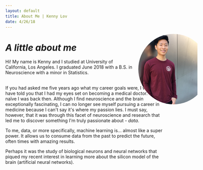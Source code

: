 ```yaml
---
layout: default
title: About Me | Kenny Lov
date: 4/26/18
---
```

<style> 
nav ul li:nth-child(1) a{
  position:relative;
  background:var(--main-bg-color);
  color:var(--main-accent-color);
  border-radius:5px;
  font-size:1.15em;
  padding-top:5px;
  padding-bottom:5px;
  padding-left:5px;
  padding-right:5px;
}
 
.image-cropper{
  display:inline-block;
  position:fixed;
  width:220px;
  height:220px;
  overflow:hidden;
  border-radius:50%;
  right:10%;
}

img#me{ 
  width:300px;
  margin-left:-35px;
  margin-top:-25px;
}
</style>

<div class = 'image-cropper'>
<img id = "me" src="fb_img.jpg">
</div>



# *A little about me*

<p style = "margin-right: 0px; width: 80%;">
Hi! My name is Kenny and I studied at University of California, Los Angeles. I graduated June 2018 with a B.S. in Neuroscience with a minor in Statistics. <br><br>


If you had asked me five years ago what my career goals were, I would have told you that I had my eyes set on becoming a medical doctor. Oh, how naïve I was back then. Although I find neuroscience and the brain exceptionally fascinating, I can no longer see myself pursuing a career in medicine because I can't say it's where my passion lies. I must say, however, that it was through this facet of neuroscience and research that led me to discover something I'm truly passionate about - <i>data</i>. <br>

To me, data, or more specifically, machine learning is... almost like a super power. It allows us to consume data from the past to predict the future, often times with amazing results.   

Perhaps it was the study of biological neurons and neural networks that piqued my recent interest in learning more about the silicon model of the brain (artificial neural networks). 





<br><br><br>
  </p>
  
